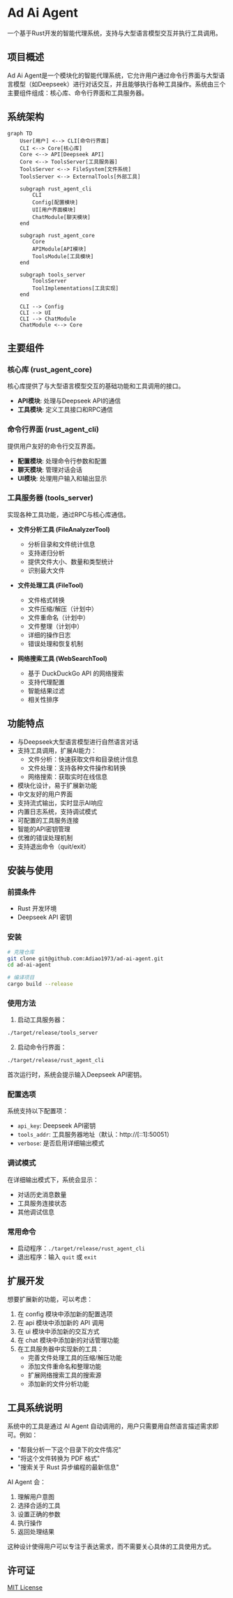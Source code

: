 # Ad Ai Agent

一个基于Rust开发的智能代理系统，支持与大型语言模型交互并执行工具调用。

## 项目概述

Ad Ai Agent是一个模块化的智能代理系统，它允许用户通过命令行界面与大型语言模型（如Deepseek）进行对话交互，并且能够执行各种工具操作。系统由三个主要组件组成：核心库、命令行界面和工具服务器。

## 系统架构

```mermaid
graph TD
    User[用户] <--> CLI[命令行界面]
    CLI <--> Core[核心库]
    Core <--> API[Deepseek API]
    Core <--> ToolsServer[工具服务器]
    ToolsServer <--> FileSystem[文件系统]
    ToolsServer <--> ExternalTools[外部工具]
    
    subgraph rust_agent_cli
        CLI
        Config[配置模块]
        UI[用户界面模块]
        ChatModule[聊天模块]
    end
    
    subgraph rust_agent_core
        Core
        APIModule[API模块]
        ToolsModule[工具模块]
    end
    
    subgraph tools_server
        ToolsServer
        ToolImplementations[工具实现]
    end
    
    CLI --> Config
    CLI --> UI
    CLI --> ChatModule
    ChatModule <--> Core
```

## 主要组件

### 核心库 (rust_agent_core)

核心库提供了与大型语言模型交互的基础功能和工具调用的接口。

- **API模块**: 处理与Deepseek API的通信
- **工具模块**: 定义工具接口和RPC通信

### 命令行界面 (rust_agent_cli)

提供用户友好的命令行交互界面。

- **配置模块**: 处理命令行参数和配置
- **聊天模块**: 管理对话会话
- **UI模块**: 处理用户输入和输出显示

### 工具服务器 (tools_server)

实现各种工具功能，通过RPC与核心库通信。

- **文件分析工具 (FileAnalyzerTool)**
  - 分析目录和文件统计信息
  - 支持递归分析
  - 提供文件大小、数量和类型统计
  - 识别最大文件

- **文件处理工具 (FileTool)**
  - 文件格式转换
  - 文件压缩/解压（计划中）
  - 文件重命名（计划中）
  - 文件整理（计划中）
  - 详细的操作日志
  - 错误处理和恢复机制

- **网络搜索工具 (WebSearchTool)**
  - 基于 DuckDuckGo API 的网络搜索
  - 支持代理配置
  - 智能结果过滤
  - 相关性排序

## 功能特点

- 与Deepseek大型语言模型进行自然语言对话
- 支持工具调用，扩展AI能力：
  - 文件分析：快速获取文件和目录统计信息
  - 文件处理：支持各种文件操作和转换
  - 网络搜索：获取实时在线信息
- 模块化设计，易于扩展新功能
- 中文友好的用户界面
- 支持流式输出，实时显示AI响应
- 内置日志系统，支持调试模式
- 可配置的工具服务连接
- 智能的API密钥管理
- 优雅的错误处理机制
- 支持退出命令（quit/exit）

## 安装与使用

### 前提条件

- Rust 开发环境
- Deepseek API 密钥

### 安装

```bash
# 克隆仓库
git clone git@github.com:Adiao1973/ad-ai-agent.git
cd ad-ai-agent

# 编译项目
cargo build --release
```

### 使用方法

1. 启动工具服务器：

```bash
./target/release/tools_server
```

2. 启动命令行界面：

```bash
./target/release/rust_agent_cli
```

首次运行时，系统会提示输入Deepseek API密钥。

### 配置选项

系统支持以下配置项：

- `api_key`: Deepseek API密钥
- `tools_addr`: 工具服务器地址（默认：http://[::1]:50051）
- `verbose`: 是否启用详细输出模式

### 调试模式

在详细输出模式下，系统会显示：
- 对话历史消息数量
- 工具服务连接状态
- 其他调试信息

### 常用命令

- 启动程序：`./target/release/rust_agent_cli`
- 退出程序：输入 `quit` 或 `exit`

## 扩展开发

想要扩展新的功能，可以考虑：

1. 在 config 模块中添加新的配置选项
2. 在 api 模块中添加新的 API 调用
3. 在 ui 模块中添加新的交互方式
4. 在 chat 模块中添加新的对话管理功能
5. 在工具服务器中实现新的工具：
   - 完善文件处理工具的压缩/解压功能
   - 添加文件重命名和整理功能
   - 扩展网络搜索工具的搜索源
   - 添加新的文件分析功能

## 工具系统说明

系统中的工具是通过 AI Agent 自动调用的，用户只需要用自然语言描述需求即可。例如：

- "帮我分析一下这个目录下的文件情况"
- "将这个文件转换为 PDF 格式"
- "搜索关于 Rust 异步编程的最新信息"

AI Agent 会：
1. 理解用户意图
2. 选择合适的工具
3. 设置正确的参数
4. 执行操作
5. 返回处理结果

这种设计使得用户可以专注于表达需求，而不需要关心具体的工具使用方式。

## 许可证

[MIT License](LICENSE)
